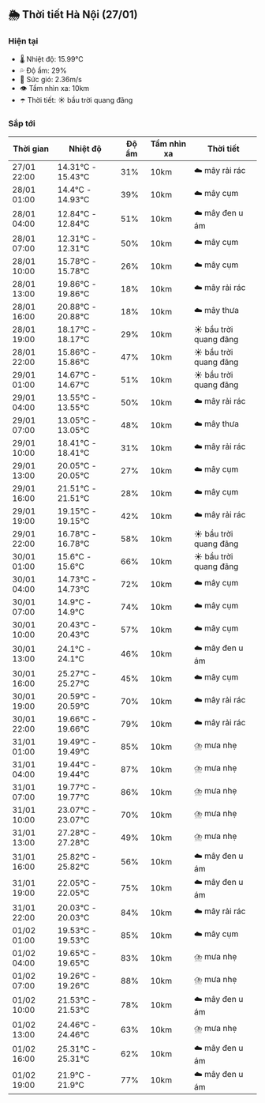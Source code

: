 ## 🌦️ Thời tiết Hà Nội (27/01)

### Hiện tại

- 🌡️ Nhiệt độ: 15.99℃
- 💦 Độ ẩm: 29%
- 💨 Sức gió: 2.36m/s
- 👁️ Tầm nhìn xa: 10km
- ☂️ Thời tiết: ☀️ bầu trời quang đãng

### Sắp tới

| Thời gian | Nhiệt độ | Độ ẩm | Tầm nhìn xa | Thời tiết |
| --- | --- | --- | --- | --- |
| 27/01 22:00 | 14.31℃ - 15.43℃ | 31% | 10km | ☁️ mây rải rác |
| 28/01 01:00 | 14.4℃ - 14.93℃ | 39% | 10km | ☁️ mây cụm |
| 28/01 04:00 | 12.84℃ - 12.84℃ | 51% | 10km | ☁️ mây đen u ám |
| 28/01 07:00 | 12.31℃ - 12.31℃ | 50% | 10km | ☁️ mây cụm |
| 28/01 10:00 | 15.78℃ - 15.78℃ | 26% | 10km | ☁️ mây cụm |
| 28/01 13:00 | 19.86℃ - 19.86℃ | 18% | 10km | ☁️ mây rải rác |
| 28/01 16:00 | 20.88℃ - 20.88℃ | 18% | 10km | ☁️ mây thưa |
| 28/01 19:00 | 18.17℃ - 18.17℃ | 29% | 10km | ☀️ bầu trời quang đãng |
| 28/01 22:00 | 15.86℃ - 15.86℃ | 47% | 10km | ☀️ bầu trời quang đãng |
| 29/01 01:00 | 14.67℃ - 14.67℃ | 51% | 10km | ☀️ bầu trời quang đãng |
| 29/01 04:00 | 13.55℃ - 13.55℃ | 50% | 10km | ☁️ mây rải rác |
| 29/01 07:00 | 13.05℃ - 13.05℃ | 48% | 10km | ☁️ mây thưa |
| 29/01 10:00 | 18.41℃ - 18.41℃ | 31% | 10km | ☁️ mây rải rác |
| 29/01 13:00 | 20.05℃ - 20.05℃ | 27% | 10km | ☁️ mây cụm |
| 29/01 16:00 | 21.51℃ - 21.51℃ | 28% | 10km | ☁️ mây cụm |
| 29/01 19:00 | 19.15℃ - 19.15℃ | 42% | 10km | ☁️ mây rải rác |
| 29/01 22:00 | 16.78℃ - 16.78℃ | 58% | 10km | ☀️ bầu trời quang đãng |
| 30/01 01:00 | 15.6℃ - 15.6℃ | 66% | 10km | ☀️ bầu trời quang đãng |
| 30/01 04:00 | 14.73℃ - 14.73℃ | 72% | 10km | ☁️ mây cụm |
| 30/01 07:00 | 14.9℃ - 14.9℃ | 74% | 10km | ☁️ mây cụm |
| 30/01 10:00 | 20.43℃ - 20.43℃ | 57% | 10km | ☁️ mây cụm |
| 30/01 13:00 | 24.1℃ - 24.1℃ | 46% | 10km | ☁️ mây đen u ám |
| 30/01 16:00 | 25.27℃ - 25.27℃ | 45% | 10km | ☁️ mây cụm |
| 30/01 19:00 | 20.59℃ - 20.59℃ | 70% | 10km | ☁️ mây rải rác |
| 30/01 22:00 | 19.66℃ - 19.66℃ | 79% | 10km | ☁️ mây rải rác |
| 31/01 01:00 | 19.49℃ - 19.49℃ | 85% | 10km | ⛈️ mưa nhẹ |
| 31/01 04:00 | 19.44℃ - 19.44℃ | 87% | 10km | ⛈️ mưa nhẹ |
| 31/01 07:00 | 19.77℃ - 19.77℃ | 86% | 10km | ⛈️ mưa nhẹ |
| 31/01 10:00 | 23.07℃ - 23.07℃ | 70% | 10km | ⛈️ mưa nhẹ |
| 31/01 13:00 | 27.28℃ - 27.28℃ | 49% | 10km | ⛈️ mưa nhẹ |
| 31/01 16:00 | 25.82℃ - 25.82℃ | 56% | 10km | ☁️ mây đen u ám |
| 31/01 19:00 | 22.05℃ - 22.05℃ | 75% | 10km | ☁️ mây đen u ám |
| 31/01 22:00 | 20.03℃ - 20.03℃ | 84% | 10km | ☁️ mây rải rác |
| 01/02 01:00 | 19.53℃ - 19.53℃ | 85% | 10km | ☁️ mây cụm |
| 01/02 04:00 | 19.65℃ - 19.65℃ | 83% | 10km | ⛈️ mưa nhẹ |
| 01/02 07:00 | 19.26℃ - 19.26℃ | 88% | 10km | ⛈️ mưa nhẹ |
| 01/02 10:00 | 21.53℃ - 21.53℃ | 78% | 10km | ☁️ mây đen u ám |
| 01/02 13:00 | 24.46℃ - 24.46℃ | 63% | 10km | ⛈️ mưa nhẹ |
| 01/02 16:00 | 25.31℃ - 25.31℃ | 62% | 10km | ☁️ mây đen u ám |
| 01/02 19:00 | 21.9℃ - 21.9℃ | 77% | 10km | ☁️ mây đen u ám |
